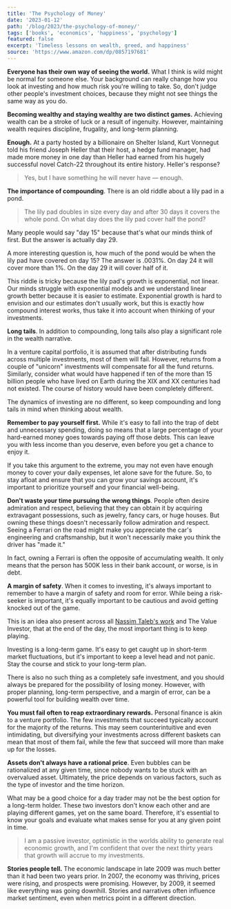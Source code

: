 ```yaml
---
title: 'The Psychology of Money'
date: '2023-01-12'
path: '/blog/2023/the-psychology-of-money/'
tags: ['books', 'economics', 'happiness', 'psychology']
featured: false
excerpt: 'Timeless lessons on wealth, greed, and happiness'
source: 'https://www.amazon.com/dp/0857197681'
---
```


**Everyone has their own way of seeing the world.** What I think is wild might be normal for someone else. Your background can really change how you look at investing and how much risk you're willing to take. So, don't judge other people's investment choices, because they might not see things the same way as you do.

**Becoming wealthy and staying wealthy are two distinct games.** Achieving wealth can be a stroke of luck or a result of ingenuity. However, maintaining wealth requires discipline, frugality, and long-term planning.

**Enough.** At a party hosted by a billionaire on Shelter Island, Kurt Vonnegut told his friend Joseph Heller that their host, a hedge fund manager, had made more money in one day than Heller had earned from his hugely successful novel Catch-22 throughout its entire history. Heller's response?

> Yes, but I have something he will never have — enough.

**The importance of compounding**. There is an old riddle about a lily pad in a pond.

> The lily pad doubles in size every day and after 30 days it covers the whole pond. On what day does the lily pad cover half the pond?

Many people would say "day 15" because that's what our minds think of first. But the answer is actually day 29.

A more interesting question is, how much of the pond would be when the lily pad have covered on day 15? The answer is .0031%. On day 24 it will cover more than 1%. On the day 29 it will cover half of it.

This riddle is tricky because the lily pad's growth is exponential, not linear. Our minds struggle with exponential models and we understand linear growth better because it is easier to estimate. Exponential growth is hard to envision and our estimates don't usually work, but this is exactly how compound interest works, thus take it into account when thinking of your investments.

**Long tails**. In addition to compounding, long tails also play a significant role in the wealth narrative.

In a venture capital portfolio, it is assumed that after distributing funds across multiple investments, most of them will fail. However, returns from a couple of "unicorn" investments will compensate for all the fund returns. Similarly, consider what would have happened if ten of the more than 15 billion people who have lived on Earth during the XIX and XX centuries had not existed. The course of history would have been completely different.

The dynamics of investing are no different, so keep compounding and long tails in mind when thinking about wealth.

**Remember to pay yourself first.** While it's easy to fall into the trap of debt and unnecessary spending, doing so means that a large percentage of your hard-earned money goes towards paying off those debts. This can leave you with less income than you deserve, even before you get a chance to enjoy it.

If you take this argument to the extreme, you may not even have enough money to cover your daily expenses, let alone save for the future. So, to stay afloat and ensure that you can grow your savings account, it's important to prioritize yourself and your financial well-being.

**Don't waste your time pursuing the wrong things**. People often desire admiration and respect, believing that they can obtain it by acquiring extravagant possessions, such as jewelry, fancy cars, or huge houses. But owning these things doesn't necessarily follow admiration and respect. Seeing a Ferrari on the road might make you appreciate the car's engineering and craftsmanship, but it won't necessarily make you think the driver has "made it."

In fact, owning a Ferrari is often the opposite of accumulating wealth. It only means that the person has 500K less in their bank account, or worse, is in debt.

**A margin of safety**. When it comes to investing, it's always important to remember to have a margin of safety and room for error. While being a risk-seeker is important, it's equally important to be cautious and avoid getting knocked out of the game.

This is an idea also present across all [Nassim Taleb's work](/blog/2019/fooled-by-randomness) and The Value Investor, that at the end of the day, the most important thing is to keep playing.

Investing is a long-term game. It's easy to get caught up in short-term market fluctuations, but it's important to keep a level head and not panic. Stay the course and stick to your long-term plan.

There is also no such thing as a completely safe investment, and you should always be prepared for the possibility of losing money. However, with proper planning, long-term perspective, and a margin of error, can be a powerful tool for building wealth over time.

**You must fail often to reap extraordinary rewards.** Personal finance is akin to a venture portfolio. The few investments that succeed typically account for the majority of the returns. This may seem counterintuitive and even intimidating, but diversifying your investments across different baskets can mean that most of them fail, while the few that succeed will more than make up for the losses.

**Assets don't always have a rational price**. Even bubbles can be rationalized at any given time, since nobody wants to be stuck with an overvalued asset. Ultimately, the price depends on various factors, such as the type of investor and the time horizon.

What may be a good choice for a day trader may not be the best option for a long-term holder. These two investors don't know each other and are playing different games, yet on the same board. Therefore, it's essential to know your goals and evaluate what makes sense for you at any given point in time.

> I am a passive investor, optimistic in the worlds ability to generate real economic growth, and I'm confident that over the next thirty years that growth will accrue to my investments.

**Stories people tell.** The economic landscape in late 2009 was much better than it had been two years prior. In 2007, the economy was thriving, prices were rising, and prospects were promising. However, by 2009, it seemed like everything was going downhill. Stories and narratives often influence market sentiment, even when metrics point in a different direction.
